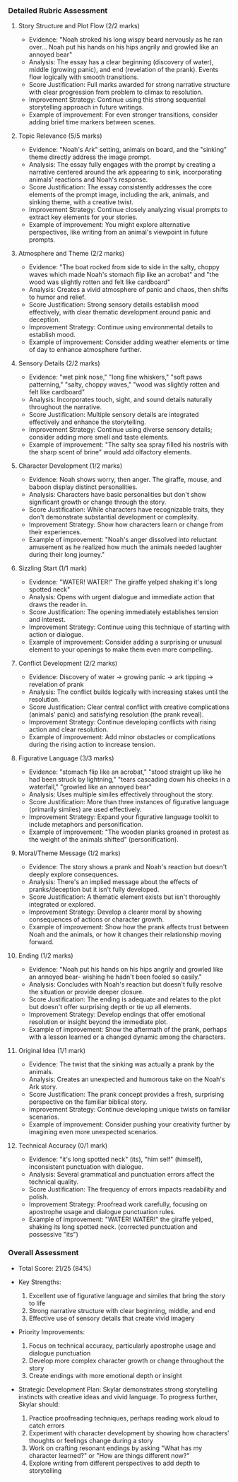 ### Detailed Rubric Assessment

1. Story Structure and Plot Flow (2/2 marks)

   - Evidence: "Noah stroked his long wispy beard nervously as he ran over... Noah put his hands on his hips angrily and growled like an annoyed bear"
   - Analysis: The essay has a clear beginning (discovery of water), middle (growing panic), and end (revelation of the prank). Events flow logically with smooth transitions.
   - Score Justification: Full marks awarded for strong narrative structure with clear progression from problem to climax to resolution.
   - Improvement Strategy: Continue using this strong sequential storytelling approach in future writings.
   - Example of improvement: For even stronger transitions, consider adding brief time markers between scenes.

2. Topic Relevance (5/5 marks)

   - Evidence: "Noah's Ark" setting, animals on board, and the "sinking" theme directly address the image prompt.
   - Analysis: The essay fully engages with the prompt by creating a narrative centered around the ark appearing to sink, incorporating animals' reactions and Noah's response.
   - Score Justification: The essay consistently addresses the core elements of the prompt image, including the ark, animals, and sinking theme, with a creative twist.
   - Improvement Strategy: Continue closely analyzing visual prompts to extract key elements for your stories.
   - Example of improvement: You might explore alternative perspectives, like writing from an animal's viewpoint in future prompts.

3. Atmosphere and Theme (2/2 marks)

   - Evidence: "The boat rocked from side to side in the salty, choppy waves which made Noah's stomach flip like an acrobat" and "the wood was slightly rotten and felt like cardboard"
   - Analysis: Creates a vivid atmosphere of panic and chaos, then shifts to humor and relief.
   - Score Justification: Strong sensory details establish mood effectively, with clear thematic development around panic and deception.
   - Improvement Strategy: Continue using environmental details to establish mood.
   - Example of improvement: Consider adding weather elements or time of day to enhance atmosphere further.

4. Sensory Details (2/2 marks)

   - Evidence: "wet pink nose," "long fine whiskers," "soft paws patterning," "salty, choppy waves," "wood was slightly rotten and felt like cardboard"
   - Analysis: Incorporates touch, sight, and sound details naturally throughout the narrative.
   - Score Justification: Multiple sensory details are integrated effectively and enhance the storytelling.
   - Improvement Strategy: Continue using diverse sensory details; consider adding more smell and taste elements.
   - Example of improvement: "The salty sea spray filled his nostrils with the sharp scent of brine" would add olfactory elements.

5. Character Development (1/2 marks)

   - Evidence: Noah shows worry, then anger. The giraffe, mouse, and baboon display distinct personalities.
   - Analysis: Characters have basic personalities but don't show significant growth or change through the story.
   - Score Justification: While characters have recognizable traits, they don't demonstrate substantial development or complexity.
   - Improvement Strategy: Show how characters learn or change from their experiences.
   - Example of improvement: "Noah's anger dissolved into reluctant amusement as he realized how much the animals needed laughter during their long journey."

6. Sizzling Start (1/1 mark)

   - Evidence: "WATER! WATER!" The giraffe yelped shaking it's long spotted neck"
   - Analysis: Opens with urgent dialogue and immediate action that draws the reader in.
   - Score Justification: The opening immediately establishes tension and interest.
   - Improvement Strategy: Continue using this technique of starting with action or dialogue.
   - Example of improvement: Consider adding a surprising or unusual element to your openings to make them even more compelling.

7. Conflict Development (2/2 marks)

   - Evidence: Discovery of water → growing panic → ark tipping → revelation of prank
   - Analysis: The conflict builds logically with increasing stakes until the resolution.
   - Score Justification: Clear central conflict with creative complications (animals' panic) and satisfying resolution (the prank reveal).
   - Improvement Strategy: Continue developing conflicts with rising action and clear resolution.
   - Example of improvement: Add minor obstacles or complications during the rising action to increase tension.

8. Figurative Language (3/3 marks)

   - Evidence: "stomach flip like an acrobat," "stood straight up like he had been struck by lightning," "tears cascading down his cheeks in a waterfall," "growled like an annoyed bear"
   - Analysis: Uses multiple similes effectively throughout the story.
   - Score Justification: More than three instances of figurative language (primarily similes) are used effectively.
   - Improvement Strategy: Expand your figurative language toolkit to include metaphors and personification.
   - Example of improvement: "The wooden planks groaned in protest as the weight of the animals shifted" (personification).

9. Moral/Theme Message (1/2 marks)

   - Evidence: The story shows a prank and Noah's reaction but doesn't deeply explore consequences.
   - Analysis: There's an implied message about the effects of pranks/deception but it isn't fully developed.
   - Score Justification: A thematic element exists but isn't thoroughly integrated or explored.
   - Improvement Strategy: Develop a clearer moral by showing consequences of actions or character growth.
   - Example of improvement: Show how the prank affects trust between Noah and the animals, or how it changes their relationship moving forward.

10. Ending (1/2 marks)

    - Evidence: "Noah put his hands on his hips angrily and growled like an annoyed bear- wishing he hadn't been fooled so easily."
    - Analysis: Concludes with Noah's reaction but doesn't fully resolve the situation or provide deeper closure.
    - Score Justification: The ending is adequate and relates to the plot but doesn't offer surprising depth or tie up all elements.
    - Improvement Strategy: Develop endings that offer emotional resolution or insight beyond the immediate plot.
    - Example of improvement: Show the aftermath of the prank, perhaps with a lesson learned or a changed dynamic among the characters.

11. Original Idea (1/1 mark)

    - Evidence: The twist that the sinking was actually a prank by the animals.
    - Analysis: Creates an unexpected and humorous take on the Noah's Ark story.
    - Score Justification: The prank concept provides a fresh, surprising perspective on the familiar biblical story.
    - Improvement Strategy: Continue developing unique twists on familiar scenarios.
    - Example of improvement: Consider pushing your creativity further by imagining even more unexpected scenarios.

12. Technical Accuracy (0/1 mark)
    - Evidence: "it's long spotted neck" (its), "him self" (himself), inconsistent punctuation with dialogue.
    - Analysis: Several grammatical and punctuation errors affect the technical quality.
    - Score Justification: The frequency of errors impacts readability and polish.
    - Improvement Strategy: Proofread work carefully, focusing on apostrophe usage and dialogue punctuation rules.
    - Example of improvement: "WATER! WATER!" the giraffe yelped, shaking its long spotted neck. (corrected punctuation and possessive "its")

### Overall Assessment

- Total Score: 21/25 (84%)
- Key Strengths:

  1. Excellent use of figurative language and similes that bring the story to life
  2. Strong narrative structure with clear beginning, middle, and end
  3. Effective use of sensory details that create vivid imagery

- Priority Improvements:

  1. Focus on technical accuracy, particularly apostrophe usage and dialogue punctuation
  2. Develop more complex character growth or change throughout the story
  3. Create endings with more emotional depth or insight

- Strategic Development Plan:
  Skylar demonstrates strong storytelling instincts with creative ideas and vivid language. To progress further, Skylar should:
  1. Practice proofreading techniques, perhaps reading work aloud to catch errors
  2. Experiment with character development by showing how characters' thoughts or feelings change during a story
  3. Work on crafting resonant endings by asking "What has my character learned?" or "How are things different now?"
  4. Explore writing from different perspectives to add depth to storytelling
